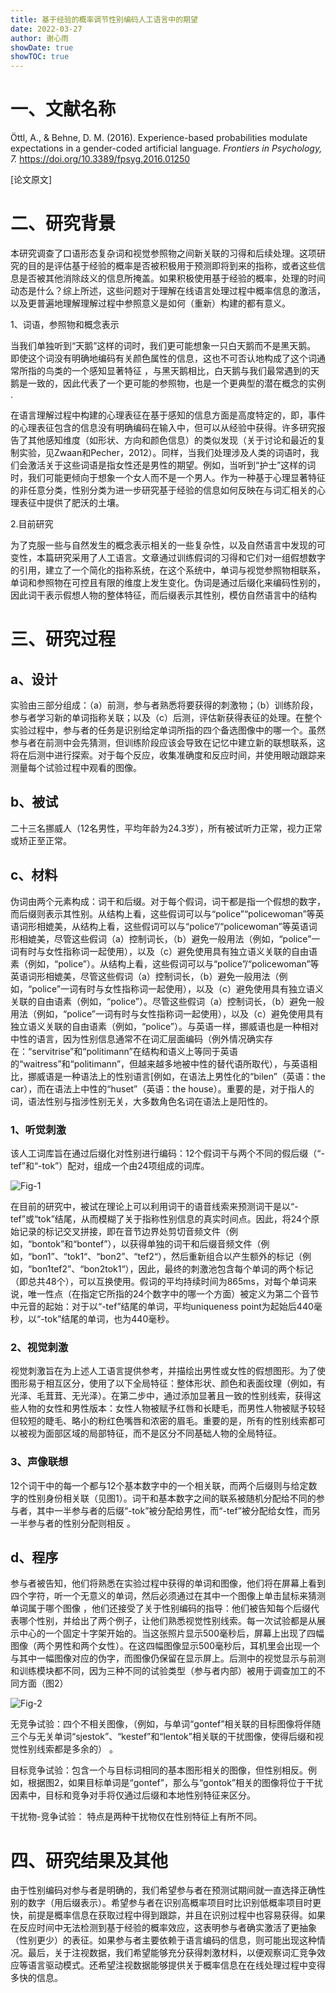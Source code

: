 ```yaml
---
title: 基于经验的概率调节性别编码人工语言中的期望
date: 2022-03-27
author: 谢心雨
showDate: true
showTOC: true
---
```


# 一、文献名称

Öttl, A., & Behne, D. M. (2016). Experience-based probabilities modulate expectations in a gender-coded artificial language. *Frontiers in Psychology, 7.* https://doi.org/10.3389/fpsyg.2016.01250 

[论文原文]

# 二、研究背景

本研究调查了口语形态复杂词和视觉参照物之间新关联的习得和后续处理。这项研究的目的是评估基于经验的概率是否被积极用于预测即将到来的指称，或者这些信息是否被其他消除歧义的信息所掩盖。如果积极使用基于经验的概率，处理的时间动态是什么？综上所述，这些问题对于理解在线语言处理过程中概率信息的激活，以及更普遍地理解理解过程中参照意义是如何（重新）构建的都有意义。

1、词语，参照物和概念表示

当我们单独听到“天鹅”这样的词时，我们更可能想象一只白天鹅而不是黑天鹅。 即使这个词没有明确地编码有关颜色属性的信息，这也不可否认地构成了这个词通常所指的鸟类的一个感知显著特征 ，与黑天鹅相比，白天鹅与我们最常遇到的天鹅是一致的，因此代表了一个更可能的参照物，也是一个更典型的潜在概念的实例 .

在语言理解过程中构建的心理表征在基于感知的信息方面是高度特定的，即，事件的心理表征包含的信息没有明确编码在输入中，但可以从经验中获得。许多研究报告了其他感知维度（如形状、方向和颜色信息）的类似发现（关于讨论和最近的复制实验，见Zwaan和Pecher，2012）。同样，当我们处理涉及人类的词语时，我们会激活关于这些词语是指女性还是男性的期望。例如，当听到“护士”这样的词时，我们可能更倾向于想象一个女人而不是一个男人。作为一种基于心理显著特征的非任意分类，性别分类为进一步研究基于经验的信息如何反映在与词汇相关的心理表征中提供了肥沃的土壤。 

2.目前研究

为了克服一些与自然发生的概念表示相关的一些复杂性，以及自然语言中发现的可变性，本篇研究采用了人工语言。文章通过训练假词的习得和它们对一组假想数字的引用，建立了一个简化的指称系统，在这个系统中，单词与视觉参照物相联系，单词和参照物在可控且有限的维度上发生变化。伪词是通过后缀化来编码性别的，因此词干表示假想人物的整体特征，而后缀表示其性别，模仿自然语言中的结构

# 三、研究过程

## a、设计

实验由三部分组成：（a）前测，参与者熟悉将要获得的刺激物；（b）训练阶段，参与者学习新的单词指称关联；以及（c）后测，评估新获得表征的处理。在整个实验过程中，参与者的任务是识别给定单词所指的四个备选图像中的哪一个。虽然参与者在前测中会先猜测，但训练阶段应该会导致在记忆中建立新的联想联系，这将在后测中进行探索。对于每个反应，收集准确度和反应时间，并使用眼动跟踪来测量每个试验过程中观看的图像。

## b、被试

二十三名挪威人（12名男性，平均年龄为24.3岁），所有被试听力正常，视力正常或矫正至正常。

## c、材料

伪词由两个元素构成：词干和后缀。对于每个假词，词干都是指一个假想的数字，而后缀则表示其性别。从结构上看，这些假词可以与“police”“policewoman”等英语词形相媲美，从结构上看，这些假词可以与“police”\/“policewoman”等英语词形相媲美，尽管这些假词（a）控制词长，（b）避免一般用法（例如，“police”一词有时与女性指称词一起使用），以及（c）避免使用具有独立语义关联的自由语素（例如，“police”）。从结构上看，这些假词可以与“police”\/“policewoman”等英语词形相媲美，尽管这些假词（a）控制词长，（b）避免一般用法（例如，“police”一词有时与女性指称词一起使用），以及（c）避免使用具有独立语义关联的自由语素（例如，“police”）。尽管这些假词（a）控制词长，（b）避免一般用法（例如，“police”一词有时与女性指称词一起使用），以及（c）避免使用具有独立语义关联的自由语素（例如，“police”）。与英语一样，挪威语也是一种相对中性的语言，因为性别信息通常不在词汇层面编码（例外情况确实存在：“servitrise”和“politimann”在结构和语义上等同于英语的“waitress”和“politimann”，但越来越多地被中性的替代语所取代），与英语相比，挪威语是一种语法上的性别语言[例如，在语法上男性化的“bilen”（英语：the car），而在语法上中性的“huset”（英语：the  house）。重要的是，对于指人的词，语法性别与指涉性别无关，大多数角色名词在语法上是阳性的。

### 1、听觉刺激

该人工词库旨在通过后缀化对性别进行编码：12个假词干与两个不同的假后缀（“-tef”和“-tok”）配对，组成一个由24项组成的词库。

![Fig-1]()

在目前的研究中，被试在理论上可以利用词干的语音线索来预测词干是以“-tef”或“tok”结尾，从而模糊了关于指称性别信息的真实时间点。因此，将24个原始记录的标记交叉拼接，即在音节边界处剪切音频文件（例如，“bontok”和“bontef”），以获得单独的词干和后缀音频文件（例如，“bon1”、“tok1“、“bon2”、“tef2“），然后重新组合以产生额外的标记（例如，“bon1tef2”、“bon2tok1“），因此，最终的刺激池包含每个单词的两个标记（即总共48个），可以互换使用。假词的平均持续时间为865ms，对每个单词来说，唯一性点（在指定它所指的24个数字中的哪一个方面）被定义为第二个音节中元音的起始：对于以“-tef”结尾的单词，平均uniqueness point为起始后440毫秒，以“-tok”结尾的单词，也为440毫秒。

### 2、视觉刺激

视觉刺激旨在为上述人工语言提供参考，并描绘出男性或女性的假想图形。为了使图形易于相互区分，使用了以下全局特征：整体形状、颜色和表面纹理（例如，有光泽、毛茸茸、无光泽）。在第二步中，通过添加显著且一致的性别线索，获得这些人物的女性和男性版本：女性人物被赋予红唇和长睫毛，而男性人物被赋予较轻但较短的睫毛、略小的粉红色嘴唇和浓密的眉毛。重要的是，所有的性别线索都可以被视为面部区域的局部特征，而不是区分不同基础人物的全局特征。

### 3、声像联想

12个词干中的每一个都与12个基本数字中的一个相关联，而两个后缀则与给定数字的性别身份相关联（见图1）。词干和基本数字之间的联系被随机分配给不同的参与者，其中一半参与者的后缀“-tok”被分配给男性，而“-tef”被分配给女性，而另一半参与者的性别分配则相反 。

## d、程序

参与者被告知，他们将熟悉在实验过程中获得的单词和图像，他们将在屏幕上看到四个字符，听一个无意义的单词，然后必须通过在其中一个图像上单击鼠标来猜测单词属于哪个图像 ，他们还接受了关于性别编码的指导：他们被告知每个后缀代表哪个性别，并给出了两个例子，让他们熟悉视觉性别线索。每一次试验都是从展示中心的一个固定十字架开始的。当这张照片显示500毫秒后，屏幕上出现了四幅图像（两个男性和两个女性）。在这四幅图像显示500毫秒后，耳机里会出现一个与其中一幅图像对应的伪字，而图像仍保留在显示屏上。后测中的视觉显示与前测和训练模块都不同，因为三种不同的试验类型（参与者内部）被用于调查加工的不同方面（图2） 

![Fig-2]()

无竞争试验：四个不相关图像，（例如，与单词“gontef”相关联的目标图像将伴随三个与无关单词“sjestok”、“kestef”和“lentok”相关联的干扰图像，使得后缀和视觉性别线索都是多余的） 。

目标竞争试验：包含一个与目标词相同的基本图形相关的图像，但性别相反。例如，根据图2，如果目标单词是“gontef”，那么与“gontok”相关的图像将位于干扰因素中，目标和竞争对手将仅通过后缀和本地性别特征来区分。 

干扰物-竞争试验： 特点是两种干扰物仅在性别特征上有所不同。

# 四、研究结果及其他

由于性别编码对参与者是明确的，我们希望参与者在预测试期间就一直选择正确性别的数字（用后缀表示）。希望参与者在识别高概率项目时比识别低概率项目时更快，前提是概率信息在获取过程中得到跟踪，并且在识别过程中也容易获得。如果在反应时间中无法检测到基于经验的概率效应，这表明参与者确实激活了更抽象（性别更少）的表征。如果参与者主要依赖于语言编码的信息，则可能出现这种情况。最后，关于注视数据，我们希望能够充分获得刺激材料，以便观察词汇竞争效应等语言驱动模式。还希望注视数据能够提供关于概率信息在在线处理过程中变得多快的信息。 
